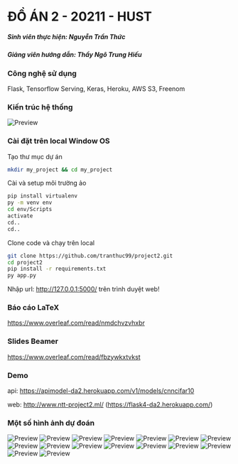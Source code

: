 # ĐỒ ÁN 2 - 20211 - HUST
##### Sinh viên thực hiện: Nguyễn Trần Thức
##### Giảng viên hướng dẫn: Thầy Ngô Trung Hiếu

### Công nghệ sử dụng
Flask, Tensorflow Serving, Keras, Heroku, AWS S3, Freenom

### Kiến trúc hệ thống

![Preview](static/images/Kien-truc.jpg)

### Cài đặt trên local Window OS

Tạo thư mục dự án

```sh
mkdir my_project && cd my_project
```

Cài và setup môi trường ảo

```sh
pip install virtualenv
py -m venv env
cd env/Scripts
activate
cd..
cd..
```

Clone code và chạy trên local

```sh
git clone https://github.com/tranthuc99/project2.git
cd project2
pip install -r requirements.txt
py app.py
```

Nhập url: http://127.0.0.1:5000/ trên trình duyệt web!

### Báo cáo LaTeX
https://www.overleaf.com/read/nmdchvzvhxbr

### Slides Beamer
https://www.overleaf.com/read/fbzywkxtvkst

### Demo

api: https://apimodel-da2.herokuapp.com/v1/models/cnncifar10

web: http://www.ntt-project2.ml/ (https://flask4-da2.herokuapp.com/)

### Một số hình ảnh dự đoán

![Preview](static/images/demo1.png)
![Preview](static/images/demo2.png)
![Preview](static/images/demo3.png)
![Preview](static/images/demo4.png)
![Preview](static/images/demo5.png)
![Preview](static/images/demo6.png)
![Preview](static/images/demo7.png)
![Preview](static/images/demo8.png)
![Preview](static/images/demo9.png)
![Preview](static/images/demo10.png)
![Preview](static/images/demo11.png)
![Preview](static/images/demo12.png)
![Preview](static/images/demo13.png)
![Preview](static/images/demo14.png)
![Preview](static/images/demo15.png)
![Preview](static/images/demo16.png)

